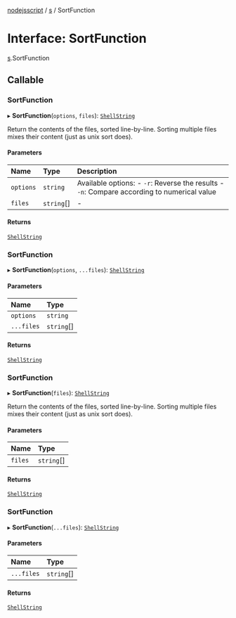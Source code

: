 [nodejsscript](../README.md) / [s](../modules/s.md) / SortFunction

# Interface: SortFunction

[s](../modules/s.md).SortFunction

## Callable

### SortFunction

▸ **SortFunction**(`options`, `files`): [`ShellString`](../modules/s.md#shellstring)

Return the contents of the files, sorted line-by-line.
Sorting multiple files mixes their content (just as unix sort does).

#### Parameters

| Name | Type | Description |
| :------ | :------ | :------ |
| `options` | `string` | Available options: - `-r`: Reverse the results - `-n`: Compare according to numerical value |
| `files` | `string`[] | - |

#### Returns

[`ShellString`](../modules/s.md#shellstring)

### SortFunction

▸ **SortFunction**(`options`, `...files`): [`ShellString`](../modules/s.md#shellstring)

#### Parameters

| Name | Type |
| :------ | :------ |
| `options` | `string` |
| `...files` | `string`[] |

#### Returns

[`ShellString`](../modules/s.md#shellstring)

### SortFunction

▸ **SortFunction**(`files`): [`ShellString`](../modules/s.md#shellstring)

Return the contents of the files, sorted line-by-line.
Sorting multiple files mixes their content (just as unix sort does).

#### Parameters

| Name | Type |
| :------ | :------ |
| `files` | `string`[] |

#### Returns

[`ShellString`](../modules/s.md#shellstring)

### SortFunction

▸ **SortFunction**(`...files`): [`ShellString`](../modules/s.md#shellstring)

#### Parameters

| Name | Type |
| :------ | :------ |
| `...files` | `string`[] |

#### Returns

[`ShellString`](../modules/s.md#shellstring)
